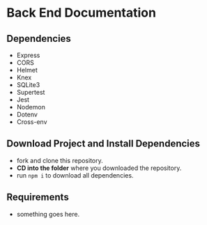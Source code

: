 # Back End Documentation

## Dependencies

- Express
- CORS
- Helmet
- Knex
- SQLite3
- Supertest
- Jest
- Nodemon
- Dotenv
- Cross-env

## Download Project and Install Dependencies

- fork and clone this repository.
- **CD into the folder** where you downloaded the repository.
- run `npm i` to download all dependencies.

## Requirements

- something goes here.

